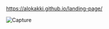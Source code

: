 https://alokakki.github.io/landing-page/


![Capture](https://github.com/Alokakki/landing-page/assets/88451538/843ff01f-0c47-42e2-a8d0-9bdf8545b669)
